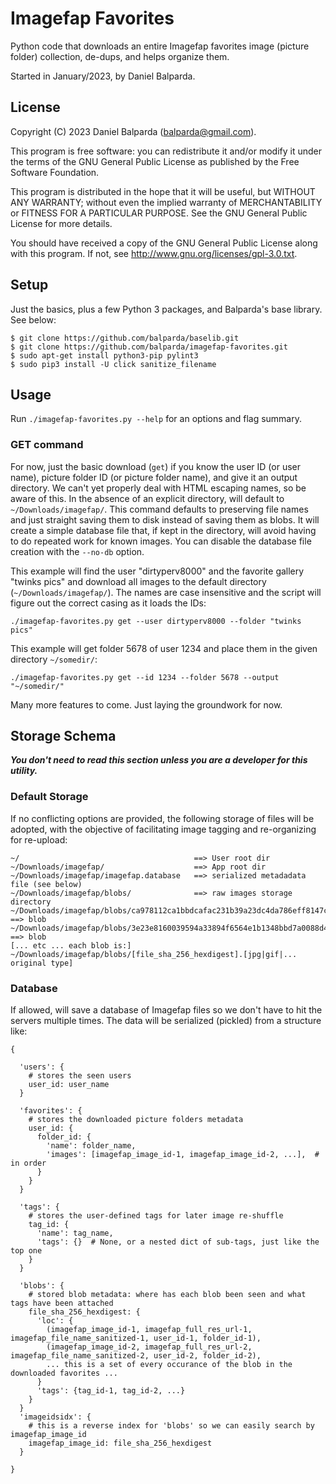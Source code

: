 # Imagefap Favorites

Python code that downloads an entire Imagefap favorites image
(picture folder) collection, de-dups, and helps organize them.

Started in January/2023, by Daniel Balparda.

## License

Copyright (C) 2023 Daniel Balparda (balparda@gmail.com).

This program is free software: you can redistribute it and/or modify
it under the terms of the GNU General Public License as published by
the Free Software Foundation.

This program is distributed in the hope that it will be useful,
but WITHOUT ANY WARRANTY; without even the implied warranty of
MERCHANTABILITY or FITNESS FOR A PARTICULAR PURPOSE. See the
GNU General Public License for more details.

You should have received a copy of the GNU General Public License
along with this program. If not, see http://www.gnu.org/licenses/gpl-3.0.txt.

## Setup

Just the basics, plus a few Python 3 packages, and Balparda's base library.
See below:

```
$ git clone https://github.com/balparda/baselib.git
$ git clone https://github.com/balparda/imagefap-favorites.git
$ sudo apt-get install python3-pip pylint3
$ sudo pip3 install -U click sanitize_filename
```

## Usage

Run `./imagefap-favorites.py --help` for an options and flag summary.

### GET command

For now, just the basic download (`get`) if you know the user ID
(or user name), picture folder ID (or picture folder name),
and give it an output directory. We can't yet properly deal with HTML
escaping names, so be aware of this. In the absence
of an explicit directory, will default to `~/Downloads/imagefap/`.
This command defaults to preserving file names and just straight
saving them to disk instead of saving them as blobs. It will create
a simple database file that, if kept in the directory, will avoid
having to do repeated work for known images. You can disable the
database file creation with the `--no-db` option.

This example will find the user "dirtyperv8000" and the favorite
gallery "twinks pics" and download all images to the default directory
(`~/Downloads/imagefap/`). The names are case insensitive and the
script will figure out the correct casing as it loads the IDs:

```
./imagefap-favorites.py get --user dirtyperv8000 --folder "twinks pics"
```

This example will get folder 5678 of user 1234 and place them in
the given directory `~/somedir/`:

```
./imagefap-favorites.py get --id 1234 --folder 5678 --output "~/somedir/"
```

Many more features to come. Just laying the groundwork for now.

## Storage Schema

___You don't need to read this section unless you are a developer
for this utility.___

### Default Storage

If no conflicting options are provided, the following storage of
files will be adopted, with the objective of facilitating image
tagging and re-organizing for re-upload:

```
~/                                       ==> User root dir
~/Downloads/imagefap/                    ==> App root dir
~/Downloads/imagefap/imagefap.database   ==> serialized metadadata file (see below)
~/Downloads/imagefap/blobs/              ==> raw images storage directory
~/Downloads/imagefap/blobs/ca978112ca1bbdcafac231b39a23dc4da786eff8147c4e72b9807785afee48bb.jpg  ==> blob
~/Downloads/imagefap/blobs/3e23e8160039594a33894f6564e1b1348bbd7a0088d42c4acb73eeaed59c009d.gif  ==> blob
[... etc ... each blob is:]
~/Downloads/imagefap/blobs/[file_sha_256_hexdigest].[jpg|gif|... original type]
```

### Database

If allowed, will save a database of Imagefap files so we don't have to
hit the servers multiple times. The data will be serialized (pickled)
from a structure like:

```
{

  'users': {
    # stores the seen users
    user_id: user_name
  }

  'favorites': {
    # stores the downloaded picture folders metadata
    user_id: {
      folder_id: {
        'name': folder_name,
        'images': [imagefap_image_id-1, imagefap_image_id-2, ...],  # in order
      }
    }
  }

  'tags': {
    # stores the user-defined tags for later image re-shuffle
    tag_id: {
      'name': tag_name,
      'tags': {}  # None, or a nested dict of sub-tags, just like the top one
    }
  }

  'blobs': {
    # stored blob metadata: where has each blob been seen and what tags have been attached
    file_sha_256_hexdigest: {
      'loc': {
        (imagefap_image_id-1, imagefap_full_res_url-1, imagefap_file_name_sanitized-1, user_id-1, folder_id-1),
        (imagefap_image_id-2, imagefap_full_res_url-2, imagefap_file_name_sanitized-2, user_id-2, folder_id-2),
        ... this is a set of every occurance of the blob in the downloaded favorites ...
      }
      'tags': {tag_id-1, tag_id-2, ...}
    }
  }
  'imageidsidx': {
    # this is a reverse index for 'blobs' so we can easily search by imagefap_image_id
    imagefap_image_id: file_sha_256_hexdigest
  }

}
```
